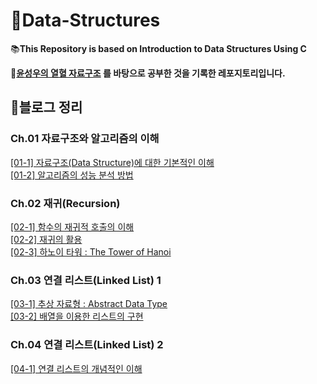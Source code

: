 # 📖Data-Structures
📚<strong>This Repository is based on Introduction to Data Structures Using C</strong><br>

📘<strong>[윤성우의 열혈 자료구조](http://www.kyobobook.co.kr/product/detailViewKor.laf?ejkGb=KOR&mallGb=KOR&barcode=9788996094067&orderClick=LEa&Kc=)
를 바탕으로 공부한 것을 기록한 레포지토리입니다.</strong>

## 📄블로그 정리

### Ch.01 자료구조와 알고리즘의 이해

[[01-1] 자료구조(Data Structure)에 대한 기본적인 이해](https://valuelog.tistory.com/71)<br>
[[01-2] 알고리즘의 성능 분석 방법](https://valuelog.tistory.com/75)<br>

### Ch.02 재귀(Recursion)
[[02-1] 함수의 재귀적 호출의 이해](https://valuelog.tistory.com/78)<br>
[[02-2] 재귀의 활용](https://valuelog.tistory.com/80)<br>
[[02-3] 하노이 타워 : The Tower of Hanoi](https://valuelog.tistory.com/83)

### Ch.03 연결 리스트(Linked List) 1
[[03-1] 추상 자료형 : Abstract Data Type](https://valuelog.tistory.com/86)<br>
[[03-2] 배열을 이용한 리스트의 구현](https://valuelog.tistory.com/89)

### Ch.04 연결 리스트(Linked List) 2
[[04-1] 연결 리스트의 개념적인 이해](https://valuelog.tistory.com/92)
